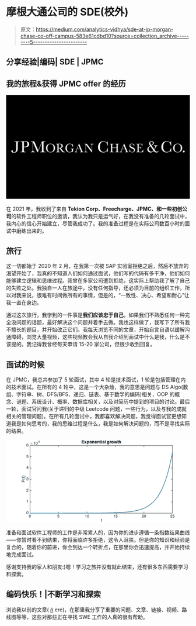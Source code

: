 # 摩根大通公司的 SDE(校外)

> 原文：<https://medium.com/analytics-vidhya/sde-at-jp-morgan-chase-co-off-campus-583e61cdbd10?source=collection_archive---------5----------------------->

## 分享经验|编码| SDE | JPMC

## 我的旅程&获得 JPMC offer 的经历

![](img/491b527818a1cab03db6ac0b2fd4f0a2.png)

在 2021 年，我收到了来自 **Tekion Corp、Freecharge、JPMC、**和一些**初创公司**的软件工程师职位的邀请，我认为我只是运气好，在我没有准备的几轮面试中，我内心的信心开始建立，尽管我成功了。我的准备过程是在实际公司数百小时的面试中磨练出来的。

## 旅行

这一切都始于 2020 年 2 月，在我第一次被 SAP 实验室拒绝之后，然后不放弃的渴望开始了，我真的不知道人们如何通过面试，他们写的代码有多干净，他们如何能够建立逻辑和思维过程。我曾在多家公司遭到拒绝，这实际上帮助我了解了自己的失败之处。我独自一人在旅途中，没有任何指导，还必须为目前的组织工作，所以对我来说，很难有时间做所有的事情，但是的，“一致性、决心、希望和耐心”让我一直在身边。

通过这次旅行，我学到的一件事是**我们应该忠于自己**。如果我们不熟悉任何一种完全没问题的话题，最好解决这个问题并着手去做。我也这样做了，我写下了所有我不擅长的题目，并开始改正它们。我每天浏览不同的文章，开始自言自语以缓解沟通障碍，浏览大量视频，这些视频教会我从自我介绍到面试中什么是我，什么是不该提的。我记得我曾经每天申请 15-20 家公司，但很少收到回复。

## 面试的时候

在 JPMC，我总共参加了 5 轮面试，其中 4 轮是技术面试，1 轮是包括管理在内的技术面试。在所有的 4 轮中，这是一个大杂烩，我的意思是问题与 DS Algo(数组、字符串、树、DFS/BFS、递归、链表、基于数学的编码)相关，OOP 的概念、谜题、系统设计、概率、数据库相关，以及对简历中提到的项目的讨论。最后一轮，面试官问我(关于递归的中级 Leetcode 问题，一些行为，以及与我的成就相关的管理问题)。在所有几轮面试中，我都喜欢解决问题，我觉得面试官更想知道我是如何思考的，我的思维过程是什么，我是如何解决问题的，而不是寻找实际的结果。

![](img/65045bde798cd9956de5d1201c6329e4.png)

准备和面试软件工程师的工作是非常累人的，因为你的进步遵循一条指数结果曲线——你暂时看不到结果，你将面临许多拒绝，这令人沮丧。但是你的知识和经验是复合的，随着你的前进，你会到达一个转折点，在那里你会迅速提高，并开始持续地完成面试。

感谢支持我的家人和朋友:)嗯！学习之旅并没有就此结束，还有很多东西需要学习和探索。

## 编码快乐！|不断学习和探索

浏览我以前的文章( [*h*](/analytics-vidhya/acing-the-coding-interview-preparation-and-questions-roadmap-97496b94d76e) ere)，在那里我分享了重要的问题、文章、链接、视频、路线图等等，这些对那些正在寻找 SWE 工作的人真的很有帮助。